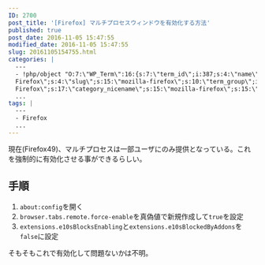 ```yaml
---
ID: 2700
post_title: '[Firefox] マルチプロセスウィンドウを有効化する方法'
published: true
post_date: 2016-11-05 15:47:55
modified_date: 2016-11-05 15:47:55
slug: 20161105154755.html
categories: |
  ---
  - !php/object "O:7:\"WP_Term\":16:{s:7:\"term_id\";i:387;s:4:\"name\";s:15:\"Mozilla
  Firefox\";s:4:\"slug\";s:15:\"mozilla-firefox\";s:10:\"term_group\";i:0;s:16:\"term_taxonomy_id\";i:405;s:8:\"taxonomy\";s:8:\"category\";s:11:\"description\";s:0:\"\";s:6:\"parent\";i:0;s:5:\"count\";i:12;s:6:\"filter\";s:3:\"raw\";s:6:\"cat_ID\";i:387;s:14:\"category_count\";i:12;s:20:\"category_description\";s:0:\"\";s:8:\"cat_name\";s:15:\"Mozilla
  Firefox\";s:17:\"category_nicename\";s:15:\"mozilla-firefox\";s:15:\"category_parent\";i:0;}"
  ...
tags: |
  ---
  - Firefox
  ...
---
```

現在(Firefox49)、マルチプロセスは一部ユーザにのみ提供となっている。これを強制的に有効化させる事ができるらしい。
<!--more-->
## 手順

1. `about:config`を開く
1. `browser.tabs.remote.force-enable`を真偽値で新規作成して`true`を設定
1. `extensions.e10sBlocksEnabling`と`extensions.e10sBlockedByAddons`を`false`に設定

そもそもこれで有効化して問題ないかは不明。